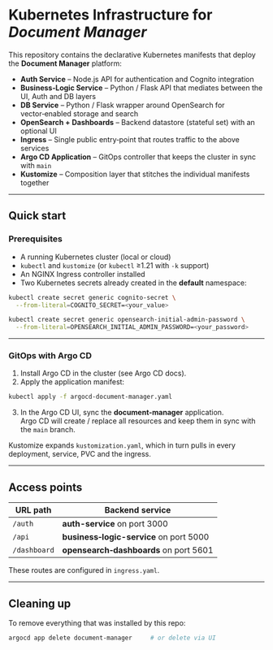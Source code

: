 # Kubernetes Infrastructure for *Document Manager*

This repository contains the declarative Kubernetes manifests that deploy the **Document Manager** platform:

* **Auth Service** – Node.js API for authentication and Cognito integration  
* **Business‑Logic Service** – Python / Flask API that mediates between the UI, Auth and DB layers  
* **DB Service** – Python / Flask wrapper around OpenSearch for vector‑enabled storage and search  
* **OpenSearch + Dashboards** – Backend datastore (stateful set) with an optional UI  
* **Ingress** – Single public entry‑point that routes traffic to the above services  
* **Argo CD Application** – GitOps controller that keeps the cluster in sync with `main`  
* **Kustomize** – Composition layer that stitches the individual manifests together

---

## Quick start

### Prerequisites

* A running Kubernetes cluster (local or cloud)
* `kubectl` and `kustomize` (or `kubectl` ≥1.21 with `-k` support)
* An NGINX Ingress controller installed
* Two Kubernetes secrets already created in the **default** namespace:

```bash
kubectl create secret generic cognito-secret \
  --from-literal=COGNITO_SECRET=<your_value>

kubectl create secret generic opensearch-initial-admin-password \
  --from-literal=OPENSEARCH_INITIAL_ADMIN_PASSWORD=<your_password>
```

---

### GitOps with Argo CD

1. Install Argo CD in the cluster (see Argo CD docs).
2. Apply the application manifest:

```bash
kubectl apply -f argocd-document-manager.yaml
```

3. In the Argo CD UI, sync the **document-manager** application.  
   Argo CD will create / replace all resources and keep them in sync with the `main` branch.

Kustomize expands `kustomization.yaml`, which in turn pulls in every deployment, service, PVC and the ingress.

---

## Access points

| URL path | Backend service |
|----------|-----------------|
| `/auth` | **auth-service** on port 3000 |
| `/api` | **business‑logic-service** on port 5000 |
| `/dashboard` | **opensearch‑dashboards** on port 5601 |

These routes are configured in `ingress.yaml`.  

---

## Cleaning up

To remove everything that was installed by this repo:

```bash
argocd app delete document-manager     # or delete via UI
```

